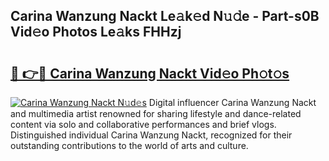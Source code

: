 ## Carina Wanzung Nackt Le𝚊k𝚎d N𝚞𝚍e - Part-s0B Vid𝚎o Photos Le𝚊ks FHHzj

# <h2><a href="http://fb2jcqi.evod.top/?m=Carina+Wanzung+Nackt">🔗 👉🔴 Carina Wanzung Nackt Vid𝚎o Ph𝚘t𝚘s</a></h2>

[![Carina Wanzung Nackt N𝚞d𝚎s](https://i.imgur.com/8V9OHl7.gif)](http://fb2jcqi.evod.top/?m=Carina+Wanzung+Nackt)
Digital influencer Carina Wanzung Nackt and multimedia artist renowned for sharing lifestyle and dance-related content via solo and collaborative performances and brief vlogs. Distinguished individual Carina Wanzung Nackt, recognized for their outstanding contributions to the world of arts and culture. 
